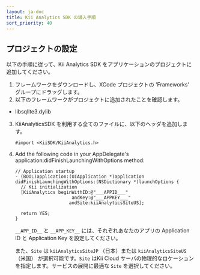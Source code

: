 ```yaml
---
layout: ja-doc
title: Kii Analytics SDK の導入手順
sort_priority: 40
---
```

## プロジェクトの設定

以下の手順に従って、Kii Analytics SDK をアプリケーションのプロジェクトに追加してください。

1.  フレームワークをダウンロードし、XCode プロジェクトの 'Frameworks' グループにドラッグします。
2.  以下のフレームワークがプロジェクトに追加されたことを確認します。
  *   libsqlite3.dylib
3.  KiiAnalyticsSDK を利用する全てのファイルに、以下のヘッダを追加します。

    ```objc
    #import <KiiSDK/KiiAnalytics.h>
    ```

4.  Add the following code in your AppDelegate's application:didFinishLaunchingWithOptions method:

    ```objc
    // Application startup
    - (BOOL)application:(UIApplication *)application didFinishLaunchingWithOptions:(NSDictionary *)launchOptions {
      // Kii initialization
      [KiiAnalytics beginWithID:@"___APPID___" 
                         andKey:@"___APPKEY___" 
                        andSite:kiiAnalyticsSiteUS];

      return YES;
    }
    ```

    `__APP_ID__` と `__APP_KEY__` には、それぞれあなたのアプリの Application ID と Application Key を設定してください。

    また、`Site` は `kiiAnalyticsSiteJP` （日本）または `kiiAnalyticsSiteUS` （米国） が選択可能です。`Site` はKii Cloud サーバの物理的なロケーションを指定します。サービスの展開に最適な `Site` を選択してください。
